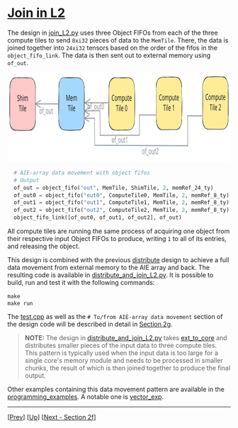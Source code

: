 <!---//===- README.md ---------------------------------------*- Markdown -*-===//
//
// This file is licensed under the Apache License v2.0 with LLVM Exceptions.
// See https://llvm.org/LICENSE.txt for license information.
// SPDX-License-Identifier: Apache-2.0 WITH LLVM-exception
//
// Copyright (C) 2024, Advanced Micro Devices, Inc.
// 
//===----------------------------------------------------------------------===//-->

# <ins>Join in L2</ins>

The design in [join_L2.py](./join_L2.py) uses three Object FIFOs from each of the three compute tiles to send `8xi32` pieces of data to the `MemTile`. There, the data is joined together into `24xi32` tensors based on the order of the fifos in the `object_fifo_link`. The data is then sent out to external memory using `of_out`.

<img src="../../../assets/JoinL2.svg" height=200 width="700">

```python
  # AIE-array data movement with object fifos
  # Output
  of_out = object_fifo("out", MemTile, ShimTile, 2, memRef_24_ty)
  of_out0 = object_fifo("out0", ComputeTile0, MemTile, 2, memRef_8_ty)
  of_out1 = object_fifo("out1", ComputeTile1, MemTile, 2, memRef_8_ty)
  of_out2 = object_fifo("out2", ComputeTile2, MemTile, 2, memRef_8_ty)
  object_fifo_link([of_out0, of_out1, of_out2], of_out)
```

All compute tiles are running the same process of acquiring one object from their respective input Object FIFOs to produce, writing `1` to all of its entries, and releasing the object.

This design is combined with the previous [distribute](../04_distribute_L2/distribute_L2.py) design to achieve a full data movement from external memory to the AIE array and back. The resulting code is available in [distribute_and_join_L2.py](./distribute_and_join_L2.py). It is possible to build, run and test it with the following commands:
```
make
make run
```
The [test.cpp](./test.cpp) as well as the `# To/from AIE-array data movement` section of the design code will be described in detail in [Section 2g](../../section-2g/).

> **NOTE:**  The design in [distribute_and_join_L2.py](./distribute_and_join_L2.py) takes [ext_to_core](../03_external_mem_to_core_L2/) and distributes smaller pieces of the input data to three compute tiles. This pattern is typically used when the input data is too large for a single core's memory module and needs to be processed in smaller chunks, the result of which is then joined together to produce the final output.

Other examples containing this data movement pattern are available in the [programming_examples](../../../../programming_examples/). A notable one is [vector_exp](../../../../programming_examples/basic/vector_exp/).

-----
[[Prev](../04_distribute_L2/)] [[Up](..)] [[Next - Section 2f](../../section-2f/)]
